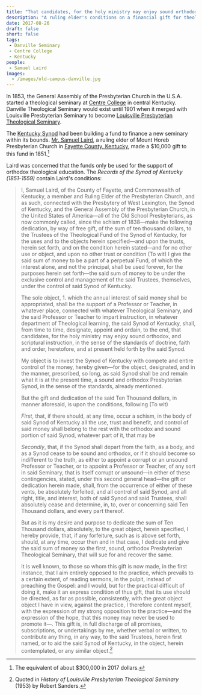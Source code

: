 ```yaml
---
title: "That candidates, for the holy ministry may enjoy sound orthodox, and scriptural instruction"
description: "A ruling elder's conditions on a financial gift for theological education."
date: 2017-08-26
draft: false
short: false
tags:
 - Danville Seminary
 - Centre College
 - Kentucky
people:
 - Samuel Laird
images:
  - /images/old-campus-danville.jpg
---
```



In 1853, the General Assembly of the Presbyterian Church in the U.S.A. started a theological seminary at [Centre College](https://en.wikipedia.org/wiki/Centre_College "Wikipedia Entry: Centre College - Wikipedia") in central Kentucky. Danville Theological Seminary would exist until 1901 when it merged with Louisville Presbyterian Seminary to become [Louisville Presbyterian Theological Seminary](https://en.wikipedia.org/wiki/Louisville_Presbyterian_Theological_Seminary "Wikipedia Entry: Louisville Presbyterian Theological Seminary - Wikipedia").

The [Kentucky Synod](https://en.wikipedia.org/wiki/Kentucky_Synod "Wikipedia Entry: Kentucky Synod - Wikipedia") had been building a fund to finance a new seminary within its bounds. [Mr. Samuel Laird](https://www.findagrave.com/cgi-bin/fg.cgi?page=gr&GRid=78315441), a ruling elder of Mount Horeb Presbyterian Church in [Fayette County, Kentucky](https://en.wikipedia.org/wiki/Fayette_County,_Kentucky "Fayette County, Kentucky - Wikipedia"), made a $10,000 gift to this fund in 1851.[^tenthousand]

Laird was concerned that the funds only be used for the support of orthodox theological education. The _Records of the Synod of Kentucky (1851-1559)_ contain Laird's conditions:

> I, Samuel Laird, of the County of Fayette, and Commonwealth of Kentucky, a member and Ruling Elder of the Presbyterian Church, and as such, connected with the Presbytery of West Lexington, the Synod of Kentucky, and the General Assembly of the Presbyterian Church, in the United States of America—all of the Old School Presbyterians, as now commonly called, since the schism of 1838—make the following dedication, by way of free gift, of the sum of ten thousand dollars, to the Trustees of the Theological Fund of the Synod of Kentucky, for the uses and to the objects herein specified—and upon the trusts, herein set forth, and on the condition herein stated—and for no other use or object, and upon no other trust or condition (To wit) I give the said sum of money to be a part of a perpetual Fund, of which the interest alone, and not the principal, shall be used forever, for the purposes herein set forth—the said sum of money to be under the exclusive control and management of the said Trustees, themselves, under the control of said Synod of Kentucky.
>
> The sole object, 1. which the annual interest of said money shall be appropriated, shall be the support of a Professor or Teacher, in whatever place, connected with whatever Theological Seminary, and the said Professor or Teacher to impart instruction, in whatever department of Theological learning, the said Synod of Kentucky, shall, from time to time, designate, appoint and ordain, to the end, that candidates, for the holy ministry may enjoy sound orthodox, and scriptural instruction, in the sense of the standards of doctrine, faith and order, heretofore, and at present held forth by the said Synod.
>
> My object is to invest the Synod of Kentucky with compete and entire control of the money, hereby given—for the object, designated, and in the manner, prescribed, so long, as said Synod shall be and remain what it is at the present time, a sound and orthodox Presbyterian Synod, in the sense of the standards, already mentioned.
>
> But the gift and dedication of the said Ten Thousand dollars, in manner aforesaid, is upon the conditions, following (To wit)
>
> _First_, that, if there should, at any time, occur a schism, in the body of said Synod of Kentucky all the use, trust and benefit, and control of said money shall belong to the rest with the orthodox and sound portion of said Synod, whatever part of it, that may be
>
> _Secondly_, that, if the Synod shall depart from the faith, as a body, and as a Synod cease to be sound and orthodox, or if it should become so indifferent to the truth, as either to appoint a corrupt or an unsound Professor or Teacher, or to appoint a Professor or Teacher, of any sort in said Seminary, that is itself corrupt or unsound—in either of these contingencies, stated, under this second general head—the gift or dedication herein made, shall, from the occurrence of either of these vents, be absolutely forfeited, and all control of said Synod, and all right, title, and interest, both of said Synod and said Trustees, shall absolutely cease and determine, in, to, over or concerning said Ten Thousand dollars, and every part thereof.
>
> But as it is my desire and purpose to dedicate the sum of Ten Thousand dollars, absolutely, to the great object, herein specified, I hereby provide, that, if any forfeiture, such as is above set forth, should, at any time, occur then and in that case, I dedicate and give the said sum of money so the first, sound, orthodox Presbyterian Theological Seminary, that will sue for and recover the same.
>
> It is well known, to those so whom this gift is now made, in the first instance, that I aim entirely opposed to the practice, which prevails to a certain extent, of reading sermons, in the pulpit, instead of preaching the Gospel: and I would, but for the practical difficult of doing it, make it an express condition of thus gift, that its use should be directed, as far as possible, consistently, with the great object object I have in view, against the practice, I therefore content myself, with the expression of my strong opposition to the practice—and the expression of the hope, that this money may never be used to promote it—. This gift is, in full discharge of all promises, subscriptions, or undertakings by me, whether verbal or written, to contribute any thing, in any way, to the said Trustees, herein first named, or to aid the said Synod of Kentucky, in the object, herein contemplated, or any similar object.[^sanders]

[^tenthousand]: The equivalent of about $300,000 in 2017 dollars.
[^sanders]: Quoted in _History of Louisville Presbyterian Theological Seminary_ (1953) by Robert Sanders.